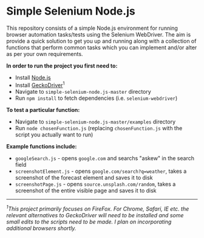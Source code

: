 # Simple Selenium Node.js

This repository consists of a simple Node.js environment for running browser automation tasks/tests using the Selenium WebDriver. The aim is provide a quick solution to get you up and running along with a collection of functions that perform common tasks which you can implement and/or alter as per your own requirements.

**In order to run the project you first need to:**

- Install [Node.js](https://nodejs.org/en/)
- Install [GeckoDriver](https://github.com/mozilla/geckodriver/releases)<sup>1</sup>
- Navigate to `simple-selenium-node.js-master` directory
- Run `npm install` to fetch dependencies (i.e. `selenium-webdriver`)

**To test a particular function:**
- Navigate to `simple-selenium-node.js-master/examples` directory
- Run `node chosenFunction.js` (replacing `chosenFunction.js` with the script you actually want to run)

**Example functions include:**
- `googleSearch.js` - opens `google.com` and searchs "askew" in the search field
- `screenshotElement.js` - opens `google.com/search?q=weather`, takes a screenshot of the forecast element and saves it to disk
- `screenshotPage.js` - opens `source.unsplash.com/random`, takes a screenshot of the entire visible page and saves it to disk

<hr>

*<sup>1</sup>This project primarily focuses on FireFox. For Chrome, Safari, IE etc. the relevant alternatives to GeckoDriver will need to be installed and some small edits to the scripts need to be made. I plan on incorporating additional browsers shortly.*

